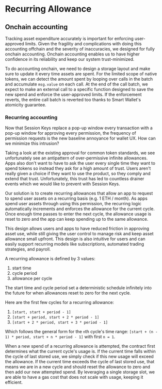 # Recurring Allowance

## Onchain accounting

Tracking asset expenditure accurately is important for enforcing user-approved limits. Given the fragility and complications with doing this accounting offchain and the severity of inaccuracies, we designed for fully onchain accounting. Onchain accounting enables us to have higher confidence in its reliability and keep our system trust-minimized.

To do accounting onchain, we need to design a storage layout and make sure to update it every time assets are spent. For the limited scope of native tokens, we can detect the amount spent by looping over calls in the batch and accumulate `msg.value` on each call. At the end of the call batch, we expect to make an external call to a specific function designed to save the new spend and enforce the user-approved limits. If the enforcement reverts, the entire call batch is reverted too thanks to Smart Wallet's atomicity guarantee.

### Recurring accounting

Now that Session Keys replace a pop-up window every transaction with a pop-up window for approving every permission, the frequency of permission requests is the new baseline annoyance for wallet UX. How can we minimize this intrusion?

Taking a look at the existing approval for common token standards, we see unfortunately see an antipattern of over-permissive infinite allowances. Apps also don't want to have to ask the user every single time they want to spend tokens so instead they ask for a high amount of trust. Users aren't really given a choice if they want to use the product, so they comply and extend that trust. Unfortunately, this trust has led to countless drainer events which we would like to prevent with Session Keys.

Our solution is to create recurring allowances that allow an app to request to spend user assets on a recurring basis (e.g. 1 ETH / month). As apps spend user assets through using this permission, the recurring logic automatically increments and enforces the allowance for the current cycle. Once enough time passes to enter the next cycle, the allowance usage is reset to zero and the app can keep spending up to the same allowance.

This design allows users and apps to have reduced friction in approving asset use, while still giving the user control to manage risk and keep asset allowance small upfront. This design is also intuitive for users and can easily support recurring models like subscriptions, automated trading strategies, and payroll.

A recurring allowance is defined by 3 values:

1. start time
2. cycle period
3. allowance per cycle

The start time and cycle period set a deterministic schedule infinitely into the future for when allowances reset to zero for the next cycle.

Here are the first few cycles for a recurring allowance:

1. `[start, start + period - 1]`
1. `[start + period, start + 2 * period - 1]`
1. `[start + 2 * period, start + 3 * period - 1]`

Which follows the general form for the `n`th cycle's time range: `[start + (n - 1) * period, start + n * period - 1]` with first `n = 1`.

When a new spend of a recurring allowance is attempted, the contract first determines what the current cycle's usage is. If the current time falls within the cycle of last stored use, we simply check if this new usage will exceed the allowance. If the current time exceeds the cycle of last stored use, that means we are in a new cycle and should reset the allowance to zero and then add our new attempted spend. By leveraging a single storage slot, we are able to have a gas cost that does not scale with usage, keeping it efficient.
